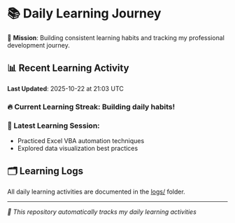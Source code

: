 # 📚 Daily Learning Journey

🎯 **Mission**: Building consistent learning habits and tracking my professional development journey.

## 📊 Recent Learning Activity

**Last Updated**: 2025-10-22 at 21:03 UTC

### 🔥 Current Learning Streak: Building daily habits!

### 📝 Latest Learning Session:
- Practiced Excel VBA automation techniques
- Explored data visualization best practices

## 🗂️ Learning Logs

All daily learning activities are documented in the [logs/](./logs/) folder.

---
*🤖 This repository automatically tracks my daily learning activities*
